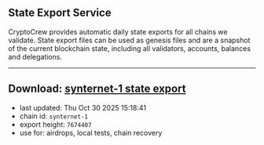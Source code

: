 ## State Export Service
CryptoCrew provides automatic daily state exports for all chains we validate. State export files can be used as genesis files and are a snapshot of the current blockchain state, including all validators, accounts, balances and delegations.

---
**Download: [synternet-1 state export](https://dl-eu2.ccvalidators.com/SERVICE/synternet/synternet-1_export_7674407.json)**
---

- last updated: Thu Oct 30 2025 15:18:41
- chain id: `synternet-1`
- export height: `7674407`
- use for: airdrops, local tests, chain recovery
